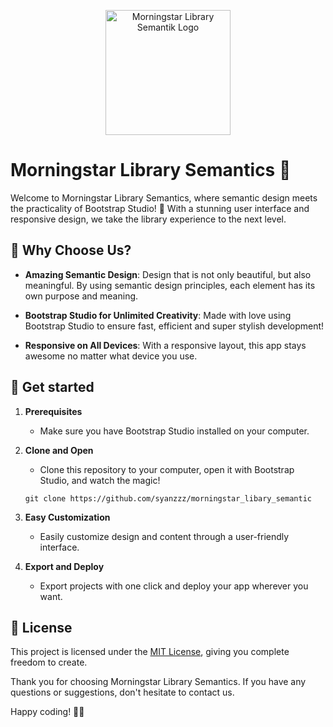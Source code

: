 <p align="center">
   <a href="https://imgbb.com/"><img src="https://i.ibb.co/260PBYy/logo-white-M.png" alt="Morningstar Library Semantik Logo" width="200" height="200" border="0"></a>
</p>

# Morningstar Library Semantics 🚀

Welcome to Morningstar Library Semantics, where semantic design meets the practicality of Bootstrap Studio! 🌟 With a stunning user interface and responsive design, we take the library experience to the next level.

## 🌈 Why Choose Us?

- **Amazing Semantic Design**: Design that is not only beautiful, but also meaningful. By using semantic design principles, each element has its own purpose and meaning.

- **Bootstrap Studio for Unlimited Creativity**: Made with love using Bootstrap Studio to ensure fast, efficient and super stylish development!

- **Responsive on All Devices**: With a responsive layout, this app stays awesome no matter what device you use.

## 🚀 Get started

1. **Prerequisites**
    - Make sure you have Bootstrap Studio installed on your computer.

2. **Clone and Open**
    - Clone this repository to your computer, open it with Bootstrap Studio, and watch the magic!
    ```
    git clone https://github.com/syanzzz/morningstar_libary_semantic
    ```

3. **Easy Customization**
    - Easily customize design and content through a user-friendly interface.

4. **Export and Deploy**
    - Export projects with one click and deploy your app wherever you want.



## 📜 License

This project is licensed under the [MIT License](LICENSE), giving you complete freedom to create.

Thank you for choosing Morningstar Library Semantics. If you have any questions or suggestions, don't hesitate to contact us.

Happy coding! 🚀✨
